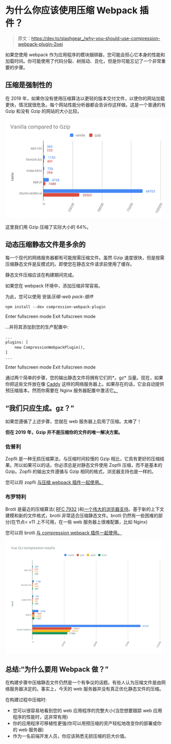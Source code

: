 # 为什么你应该使用压缩 Webpack 插件？

> 原文：<https://dev.to/slashgear_/why-you-should-use-compression-webpack-plugin-2oej>

如果您使用 webpack 作为应用程序的模块捆绑器，您可能会担心它本身的性能和加载时间。你可能使用了代码分裂、树摇动、丑化，但是你可能忘记了一个非常重要的步骤。

## 压缩是强制性的

在 2019 年，如果你没有使用压缩算法以更轻的版本交付文件，以使你的网站加载更快，情况就很危急。每个网站性能分析器都会告诉你这样做。这是一个普通的有 Gzip 和没有 Gzip 的网站的大小比较。

 [<source type="image/webp">
<source type="image/png">
![Vue CLI vanilla size compared to gzip](img/0b0d3968af049b8dacc53ab8e572f8b0.png "Vue CLI vanilla size compared to gzip")](///static/15d620b40e592ba0943d30e7a40c5dc2/0a47e/vue-cli-vanilla-size.png) 

这里我们用 Gzip 压缩了实际大小的 64%。

## 动态压缩静态文件是多余的

每一个现代的网络服务器都有可能按需压缩文件。虽然 Gzip 速度很快，但是按需压缩静态文件是反模式的。即使您在静态文件请求前使用了缓存。

静态文件压缩应该在构建期间完成。

如果您在 webpack 环境中，添加压缩非常容易。

为此，您可以使用
安装*压缩-web pack-插件*

```
npm install --dev compression-webpack-plugin 
```

Enter fullscreen mode Exit fullscreen mode

…并将其添加到您的生产配置中:

```
...
plugins: [
    new CompressionWebpackPlugin(),
]
... 
```

Enter fullscreen mode Exit fullscreen mode

通过两个简单的步骤，您的输出静态文件将拥有它们的*。gz* 当量。现在，如果你把这些文件放在像 [Caddy](https://caddyserver.com/) 这样的网络服务器上。如果存在的话，它会自动提供预压缩版本。然而你需要在 Nginx 服务器配置中激活它[。](http://nginx.org/en/docs/http/ngx_http_gzip_static_module.html)

## “我们只应生成。gz？”

如果您遵循了上述步骤，您就在 web 服务器上启用了压缩。太棒了！

**但在 2019 年，Gzip 并不是压缩你的文件的唯一解决方案。**

### 佐普利

Zopfli 是一种无损压缩算法，与压缩时间较慢的 Gzip 相比，它具有更好的压缩结果。所以如果可以的话，你必须总是对静态文件使用 Zopfli 压缩，而不是基本的 Gzip。Zopfli 的输出文件遵循与 Gzip 相同的格式，浏览器支持也是一样的。

您可以将 zopfli [与压缩 webpack 插件一起使用。](https://github.com/webpack-contrib/compression-webpack-plugin#using-zopfli)

### 布罗特利

Brotli 是最近的压缩算法( [RFC 7932](https://tools.ietf.org/html/rfc7932) )和[一个伟大的浏览器支持](https://caniuse.com/#search=brotli)。基于新的上下文建模和新的文件格式，brotli 非常适合压缩静态文件。brotli 仍然有一些困难的部分(在节点< v11 上不可用，在一些 web 服务器上很难配置，比如 Nginx)

您可以将 brotli [与 compression webpack 插件一起使用。](https://github.com/webpack-contrib/compression-webpack-plugin#using-zopfli)

 [<source type="image/webp">
<source type="image/png">
![Vue CLI compression results](img/2338f79f1b4f8acd6217eebab384b9ff.png "Vue CLI compression results")](///static/0d631442de390a6737ca967f30f3263d/416ee/vue-cli-complete-size.png) 

## 总结:“为什么要用 Webpack 做？”

在构建步骤中压缩静态文件仍然是一个有争议的话题。有些人认为压缩文件是由网络服务器决定的。事实上，今天的 web 服务器并没有真正优化静态文件的压缩。

在构建过程中压缩时:

*   您可以很容易地看到您的 web 应用程序的完整大小(当您想要跟踪 web 应用程序的性能时，这非常有用)
*   你的应用程序可移植性更强(你可以用预压缩的资产轻松地改变你的部署或你的 web 服务器)
*   作为一名前端开发人员，你应该熟悉无损压缩的巨大价值。